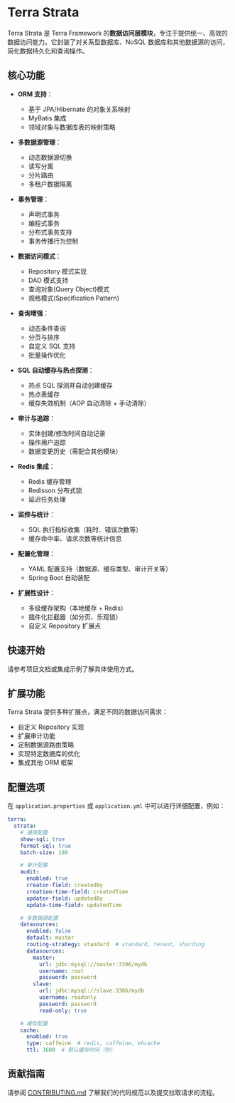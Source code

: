 # Terra Strata

Terra Strata 是 Terra Framework 的**数据访问层模块**，专注于提供统一、高效的数据访问能力。它封装了对关系型数据库、NoSQL 数据库和其他数据源的访问，简化数据持久化和查询操作。

## 核心功能

- **ORM 支持**：
  - 基于 JPA/Hibernate 的对象关系映射
  - MyBatis 集成
  - 领域对象与数据库表的映射策略

- **多数据源管理**：
  - 动态数据源切换
  - 读写分离
  - 分片路由
  - 多租户数据隔离

- **事务管理**：
  - 声明式事务
  - 编程式事务
  - 分布式事务支持
  - 事务传播行为控制

- **数据访问模式**：
  - Repository 模式实现
  - DAO 模式支持
  - 查询对象(Query Object)模式
  - 规格模式(Specification Pattern)

- **查询增强**：
  - 动态条件查询
  - 分页与排序
  - 自定义 SQL 支持
  - 批量操作优化

- **SQL 自动缓存与热点探测**：
  - 热点 SQL 探测并自动创建缓存
  - 热点表缓存
  - 缓存失效机制（AOP 自动清除 + 手动清除）

- **审计与追踪**：
  - 实体创建/修改时间自动记录
  - 操作用户追踪
  - 数据变更历史（需配合其他模块）

- **Redis 集成**：
  - Redis 缓存管理
  - Redisson 分布式锁
  - 延迟任务处理

- **监控与统计**：
  - SQL 执行指标收集（耗时、错误次数等）
  - 缓存命中率、请求次数等统计信息

- **配置化管理**：
  - YAML 配置支持（数据源、缓存类型、审计开关等）
  - Spring Boot 自动装配

- **扩展性设计**：
  - 多级缓存架构（本地缓存 + Redis）
  - 插件化拦截器（如分页、乐观锁）
  - 自定义 Repository 扩展点

## 快速开始

请参考项目文档或集成示例了解具体使用方式。

## 扩展功能

Terra Strata 提供多种扩展点，满足不同的数据访问需求：

- 自定义 Repository 实现
- 扩展审计功能
- 定制数据源路由策略
- 实现特定数据库的优化
- 集成其他 ORM 框架

## 配置选项

在 `application.properties` 或 `application.yml` 中可以进行详细配置，例如：

```yaml
terra:
  strata:
    # 通用配置
    show-sql: true
    format-sql: true
    batch-size: 100

    # 审计配置
    audit:
      enabled: true
      creator-field: createdBy
      creation-time-field: createdTime
      updater-field: updatedBy
      update-time-field: updatedTime

    # 多数据源配置
    datasources:
      enabled: false
      default: master
      routing-strategy: standard  # standard, tenant, sharding
      datasources:
        master:
          url: jdbc:mysql://master:3306/mydb
          username: root
          password: password
        slave:
          url: jdbc:mysql://slave:3306/mydb
          username: readonly
          password: password
          read-only: true

    # 缓存配置
    cache:
      enabled: true
      type: caffeine  # redis, caffeine, ehcache
      ttl: 3600  # 默认缓存时间（秒）
```

## 贡献指南

请参阅 [CONTRIBUTING.md](../CONTRIBUTING.md) 了解我们的代码规范以及提交拉取请求的流程。 
